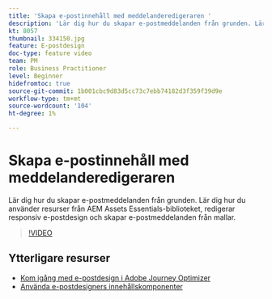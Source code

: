 ```yaml
---
title: 'Skapa e-postinnehåll med meddelanderedigeraren '
description: 'Lär dig hur du skapar e-postmeddelanden från grunden. Lär dig hur du använder resurser från AEM Assets Essentials-biblioteket, redigerar responsiv e-postdesign och skapar e-postmeddelanden från mallar. '
kt: 8057
thumbnail: 334150.jpg
feature: E-postdesign
doc-type: feature video
team: PM
role: Business Practitioner
level: Beginner
hidefromtoc: true
source-git-commit: 1b001cbc9d83d5cc73c7ebb74182d3f359f39d9e
workflow-type: tm+mt
source-wordcount: '104'
ht-degree: 1%

---
```



# Skapa e-postinnehåll med meddelanderedigeraren

Lär dig hur du skapar e-postmeddelanden från grunden. Lär dig hur du använder resurser från AEM Assets Essentials-biblioteket, redigerar responsiv e-postdesign och skapar e-postmeddelanden från mallar.

>[!VIDEO](https://video.tv.adobe.com/v/334150?quality=12)

## Ytterligare resurser

* [Kom igång med e-postdesign i Adobe Journey Optimizer](https://experienceleague.adobe.com/docs/journey-optimizer/using/create-messages/email-designer/design-emails.html)
* [Använda e-postdesigners innehållskomponenter](https://experienceleague.adobe.com/docs/journey-optimizer/using/create-messages/email-designer/design-emails.html)
